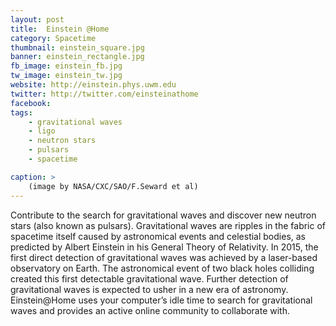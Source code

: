```yaml
---
layout: post
title:  Einstein @Home
category: Spacetime
thumbnail: einstein_square.jpg
banner: einstein_rectangle.jpg
fb_image: einstein_fb.jpg
tw_image: einstein_tw.jpg
website: http://einstein.phys.uwm.edu
twitter: http://twitter.com/einsteinathome
facebook: 
tags: 
    - gravitational waves
    - ligo
    - neutron stars
    - pulsars
    - spacetime

caption: >
    (image by NASA/CXC/SAO/F.Seward et al)
---
```

Contribute to the search for gravitational waves and discover new neutron stars (also known as pulsars). Gravitational waves are ripples in the fabric of spacetime itself caused by astronomical events and celestial bodies, as predicted by Albert Einstein in his General Theory of Relativity. In 2015, the first direct detection of gravitational waves was achieved by a laser-based observatory on Earth. The astronomical event of two black holes colliding created this first detectable gravitational wave. Further detection of gravitational waves is expected to usher in a new era of astronomy. Einstein@Home uses your computer’s idle time to search for gravitational waves and provides an active online community to collaborate with. 